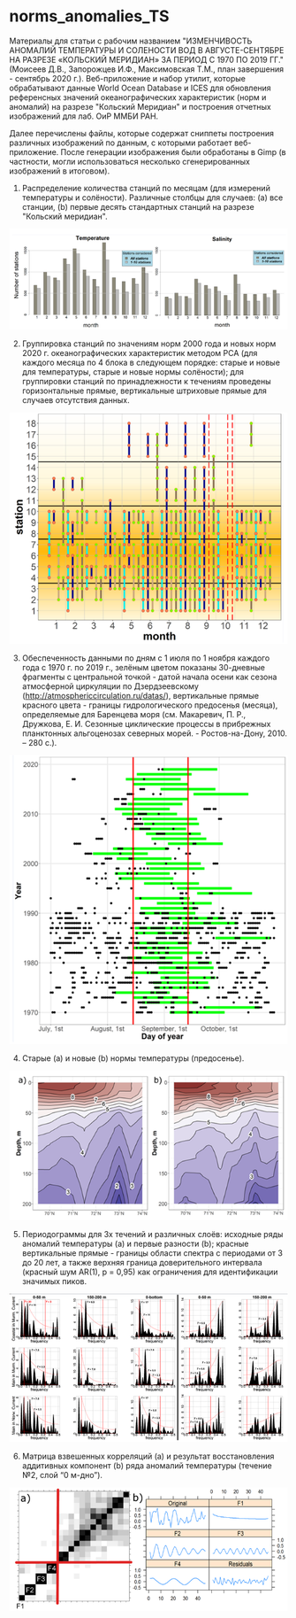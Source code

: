 # norms_anomalies_TS

Материалы для статьи с рабочим названием "ИЗМЕНЧИВОСТЬ АНОМАЛИЙ ТЕМПЕРАТУРЫ И СОЛЕНОСТИ ВОД В АВГУСТЕ-СЕНТЯБРЕ НА РАЗРЕЗЕ «КОЛЬСКИЙ МЕРИДИАН» ЗА ПЕРИОД С 1970 ПО 2019 ГГ." (Моисеев Д.В., Запорожцев И.Ф., Максимовская Т.М., план завершения - сентябрь 2020 г.).
Веб-приложение и набор утилит, которые обрабатывают данные World Ocean Database и ICES для обновления референсных значений океанографических характеристик (норм и аномалий) на разрезе "Кольский Меридиан" и построения отчетных изображений для лаб. ОиР ММБИ РАН. 

Далее перечислены файлы, которые содержат сниппеты построения различных изображений по данным, с которыми работает веб-приложение. После генерации изображения были обработаны в Gimp (в частности, могли использоваться несколько сгенерированных изображений в итоговом). 

1. Распределение количества станций по месяцам (для измерений температуры и солёности). Различные столбцы для случаев: (a) все станции, (b) первые десять стандартных станций на разрезе "Кольский меридиан".

![Figure 1](https://github.com/ZifRD/norms_anomalies_TS/blob/master/pics/Figure%201.PNG)

2. Группировка станций по значениям норм 2000 года и новых норм 2020 г. океанографических характеристик методом PCA (для каждого месяца по 4 блока в следующем порядке: старые и новые для температуры, старые и новые нормы солёности); для группировки станций по принадлежности к течениям проведены горизонтальные прямые, вертикальные штриховые прямые для случаев отсутствия данных.

![Figure 2](https://github.com/ZifRD/norms_anomalies_TS/blob/master/pics/Figure%202.PNG)

3. Обеспеченность данными по дням с 1 июля по 1 ноября каждого года с 1970 г. по 2019 г., зелёным цветом показаны 30-дневные фрагменты с центральной точкой - датой начала осени как сезона атмосферной циркуляции по Дзердзеевскому (http://atmosphericcirculation.ru/datas/), вертикальные прямые красного цвета - границы гидрологического предосенья (месяца), определяемые для Баренцева моря (см. Макаревич, П. Р., Дружкова, Е. И. Сезонные циклические процессы в прибрежных планктонных альгоценозах северных морей. - Ростов-на-Дону, 2010. – 280 с.).

![Figure 3](https://github.com/ZifRD/norms_anomalies_TS/blob/master/pics/Figure%203.PNG)

4. Старые (a) и новые (b) нормы температуры (предосенье). 

![Figure 4](https://github.com/ZifRD/norms_anomalies_TS/blob/master/pics/Figure%204.PNG)

5. Периодограммы для 3х течений и различных слоёв: исходные ряды аномалий температуры (a) и первые разности (b); красные вертикальные прямые - границы области спектра с периодами от 3 до 20 лет, а также верхняя граница доверительного интервала (красный шум AR(1), p = 0,95) как ограничения для идентификации значимых пиков.

![Figure 5](https://github.com/ZifRD/norms_anomalies_TS/blob/master/pics/Figure%205.PNG)

6. Матрица взвешенных корреляций (a) и результат восстановления аддитивных компонент (b) ряда аномалий температуры (течение №2, слой “0 м-дно”).

![Figure 6](https://github.com/ZifRD/norms_anomalies_TS/blob/master/pics/Figure%206.PNG)


